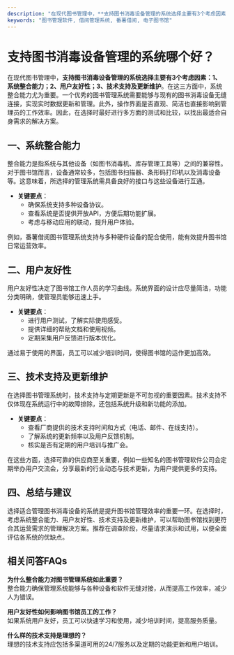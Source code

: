 ```yaml
---
description: "在现代图书管理中，**支持图书消毒设备管理的系统选择主要有3个考虑因素：1、系统整合能力；2、用户友好性；3、技术支持及更新维护**。在这三方面中，系统整合能力尤为重要。一个优秀的图书管理系统需要能够与现有的图书消毒设备无缝连接，实现实时数据更新和管理。此外，操作界面是否直观、简洁也直接影响到管理员的工作效率。因此，在选择时最好进行多方面的测试和比较，以找出最适合自身需求的解决方案。"
keywords: "图书管理软件, 借阅管理系统, 番薯借阅, 电子图书馆"
---
```

# 支持图书消毒设备管理的系统哪个好？

在现代图书管理中，**支持图书消毒设备管理的系统选择主要有3个考虑因素：1、系统整合能力；2、用户友好性；3、技术支持及更新维护**。在这三方面中，系统整合能力尤为重要。一个优秀的图书管理系统需要能够与现有的图书消毒设备无缝连接，实现实时数据更新和管理。此外，操作界面是否直观、简洁也直接影响到管理员的工作效率。因此，在选择时最好进行多方面的测试和比较，以找出最适合自身需求的解决方案。

## 一、系统整合能力

整合能力是指系统与其他设备（如图书消毒机、库存管理工具等）之间的兼容性。对于图书馆而言，设备通常较多，包括图书扫描器、条形码打印机以及消毒设备等。这意味着，所选择的管理系统需具备良好的接口与这些设备进行互通。

- **关键要点**：
  - 确保系统支持多种设备协议。
  - 查看系统是否提供开放API，方便后期功能扩展。
  - 考虑与移动应用的联动，提升用户体验。

例如，番薯借阅图书管理系统支持与多种硬件设备的配合使用，能有效提升图书馆日常运营效率。

## 二、用户友好性

用户友好性决定了图书馆工作人员的学习曲线。系统界面的设计应尽量简洁，功能分类明确，使管理员能够迅速上手。

- **关键要点**：
  - 进行用户测试，了解实际使用感受。
  - 提供详细的帮助文档和使用视频。
  - 定期采集用户反馈进行版本优化。

通过易于使用的界面，员工可以减少培训时间，使得图书馆的运作更加高效。

## 三、技术支持及更新维护

在选择图书管理系统时，技术支持与定期更新是不可忽视的重要因素。技术支持不仅体现在系统运行中的故障排除，还包括系统升级和新功能的添加。

- **关键要点**：
  - 查看厂商提供的技术支持时间和方式（电话、邮件、在线支持）。
  - 了解系统的更新频率以及用户反馈机制。
  - 核实是否有定期的用户培训与推广会。

在这些方面，选择可靠的供应商至关重要，例如一些知名的图书管理软件公司会定期举办用户交流会，分享最新的行业动态与技术更新，为用户提供更多的支持。

## 四、总结与建议

选择适合管理图书消毒设备的系统是提升图书馆管理效率的重要一环。在选择时，考虑系统整合能力、用户友好性、技术支持及更新维护，可以帮助图书馆找到更符合其运营需求的管理解决方案。推荐在调查阶段，尽量请求演示和试用，以便全面评估各系统的优缺点。

## 相关问答FAQs

**为什么整合能力对图书管理系统如此重要？**  
整合能力确保管理系统能够与各种设备和软件无缝对接，从而提高工作效率，减少人为错误。

**用户友好性如何影响图书馆员工的工作？**  
如果系统用户友好，员工可以快速学习和使用，减少培训时间，提高服务质量。

**什么样的技术支持是理想的？**  
理想的技术支持应包括多渠道可用的24/7服务以及定期的功能更新和用户培训。
